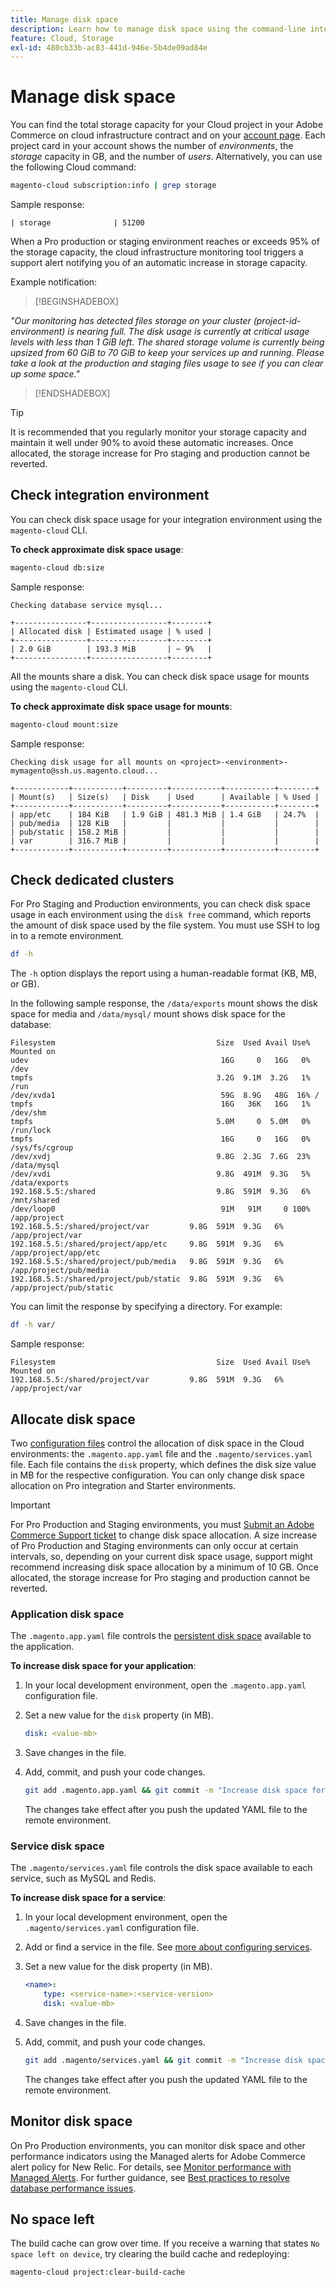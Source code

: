 ```yaml
---
title: Manage disk space
description: Learn how to manage disk space using the command-line interface.
feature: Cloud, Storage
exl-id: 480cb33b-ac83-441d-946e-5b4de09ad84e
---
```

# Manage disk space

You can find the total storage capacity for your Cloud project in your Adobe Commerce on cloud infrastructure contract and on your [account page](https://accounts.magento.cloud/user). Each project card in your account shows the number of _environments_, the _storage_ capacity in GB, and the number of _users_. Alternatively, you can use the following Cloud command:

```bash
magento-cloud subscription:info | grep storage
```

Sample response:

```terminal
| storage              | 51200
```

When a Pro production or staging environment reaches or exceeds 95% of the storage capacity, the cloud infrastructure monitoring tool triggers a support alert notifying you of an automatic increase in storage capacity.

Example notification:

>[!BEGINSHADEBOX]

_"Our monitoring has detected files storage on your cluster (project-id-environment) is nearing full. The disk usage is currently at critical usage levels with less than 1 GiB left. The shared storage volume is currently being upsized from 60 GiB to 70 GiB to keep your services up and running. Please take a look at the production and staging files usage to see if you can clear up some space."_

>[!ENDSHADEBOX]

>[!TIP]
>
>It is recommended that you regularly monitor your storage capacity and maintain it well under 90% to avoid these automatic increases. Once allocated, the storage increase for Pro staging and production cannot be reverted.

## Check integration environment

You can check disk space usage for your integration environment using the `magento-cloud` CLI.

**To check approximate disk space usage**:

```bash
magento-cloud db:size
```

Sample response:

```terminal
Checking database service mysql...

+----------------+-----------------+--------+
| Allocated disk | Estimated usage | % used |
+----------------+-----------------+--------+
| 2.0 GiB        | 193.3 MiB       | ~ 9%   |
+----------------+-----------------+--------+
```

All the mounts share a disk. You can check disk space usage for mounts using the `magento-cloud` CLI.

**To check approximate disk space usage for mounts**:

```bash
magento-cloud mount:size
```

Sample response:

```terminal
Checking disk usage for all mounts on <project>-<environment>-mymagento@ssh.us.magento.cloud...

+------------+-----------+---------+-----------+-----------+--------+
| Mount(s)   | Size(s)   | Disk    | Used      | Available | % Used |
+------------+-----------+---------+-----------+-----------+--------+
| app/etc    | 184 KiB   | 1.9 GiB | 481.3 MiB | 1.4 GiB   | 24.7%  |
| pub/media  | 128 KiB   |         |           |           |        |
| pub/static | 158.2 MiB |         |           |           |        |
| var        | 316.7 MiB |         |           |           |        |
+------------+-----------+---------+-----------+-----------+--------+
```

## Check dedicated clusters

For Pro Staging and Production environments, you can check disk space usage in each environment using the `disk free` command, which reports the amount of disk space used by the file system. You must use SSH to log in to a remote environment.

```bash
df -h
```

The `-h` option displays the report using a human-readable format (KB, MB, or GB).

In the following sample response, the `/data/exports` mount shows the disk space for media and `/data/mysql/` mount shows disk space for the database:

```terminal
Filesystem                                    Size  Used Avail Use% Mounted on
udev                                           16G     0   16G   0% /dev
tmpfs                                         3.2G  9.1M  3.2G   1% /run
/dev/xvda1                                     59G  8.9G   48G  16% /
tmpfs                                          16G   36K   16G   1% /dev/shm
tmpfs                                         5.0M     0  5.0M   0% /run/lock
tmpfs                                          16G     0   16G   0% /sys/fs/cgroup
/dev/xvdj                                     9.8G  2.3G  7.6G  23% /data/mysql
/dev/xvdi                                     9.8G  491M  9.3G   5% /data/exports
192.168.5.5:/shared                           9.8G  591M  9.3G   6% /mnt/shared
/dev/loop0                                     91M   91M     0 100% /app/project
192.168.5.5:/shared/project/var         9.8G  591M  9.3G   6% /app/project/var
192.168.5.5:/shared/project/app/etc     9.8G  591M  9.3G   6% /app/project/app/etc
192.168.5.5:/shared/project/pub/media   9.8G  591M  9.3G   6% /app/project/pub/media
192.168.5.5:/shared/project/pub/static  9.8G  591M  9.3G   6% /app/project/pub/static
```

You can limit the response by specifying a directory. For example:

```bash
df -h var/
```

Sample response:

```terminal
Filesystem                                    Size  Used Avail Use% Mounted on
192.168.5.5:/shared/project/var         9.8G  591M  9.3G   6% /app/project/var
```

## Allocate disk space

Two [configuration files](../environment/overview.md) control the allocation of disk space in the Cloud environments: the `.magento.app.yaml` file and the `.magento/services.yaml` file. Each file contains the `disk` property, which defines the disk size value in MB for the respective configuration. You can only change disk space allocation on Pro integration and Starter environments.

>[!IMPORTANT]
>
>For Pro Production and Staging environments, you must [Submit an Adobe Commerce Support ticket](https://experienceleague.adobe.com/docs/commerce-knowledge-base/kb/help-center-guide/magento-help-center-user-guide.html#submit-ticket) to change disk space allocation. A size increase of Pro Production and Staging environments can only occur at certain intervals, so, depending on your current disk space usage, support might recommend increasing disk space allocation by a minimum of 10 GB. Once allocated, the storage increase for Pro staging and production cannot be reverted.

### Application disk space

The `.magento.app.yaml` file controls the [persistent disk space](../application/properties.md#disk) available to the application.

**To increase disk space for your application**:

1. In your local development environment, open the `.magento.app.yaml` configuration file.

1. Set a new value for the `disk` property (in MB).

   ```yaml
   disk: <value-mb>
   ```

1. Save changes in the file.

1. Add, commit, and push your code changes.

   ```bash
   git add .magento.app.yaml && git commit -m "Increase disk space for application" && git push origin <branch-name>
   ```

   The changes take effect after you push the updated YAML file to the remote environment.

### Service disk space

The `.magento/services.yaml` file controls the disk space available to each service, such as MySQL and Redis.

**To increase disk space for a service**:

1. In your local development environment, open the `.magento/services.yaml` configuration file.

1. Add or find a service in the file. See [more about configuring services](../services/services-yaml.md).

1. Set a new value for the disk property (in MB).

   ```yaml
   <name>:
       type: <service-name>:<service-version>
       disk: <value-mb>
   ```

1. Save changes in the file.

1. Add, commit, and push your code changes.

   ```bash
   git add .magento/services.yaml && git commit -m "Increase disk space for service" && git push origin <branch-name>
   ```

   The changes take effect after you push the updated YAML file to the remote environment.

## Monitor disk space

On Pro Production environments, you can monitor disk space and other performance indicators using the Managed alerts for Adobe Commerce alert policy for New Relic. For details, see [Monitor performance with Managed Alerts](../monitor/investigate-performance.md#monitor-performance-with-managed-alerts). For further guidance, see [Best practices to resolve database performance issues](https://experienceleague.adobe.com/docs/commerce-operations/implementation-playbook/best-practices/maintenance/resolve-database-performance-issues.html).

## No space left

The build cache can grow over time. If you receive a warning that states `No space left on device`, try clearing the build cache and redeploying:

```bash
magento-cloud project:clear-build-cache
```
